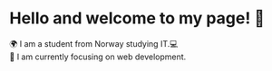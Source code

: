 # Hello and welcome to my page! 🗿

🌍 I am a student from Norway studying IT.💻 <br>
📶 I am currently focusing on web development.
